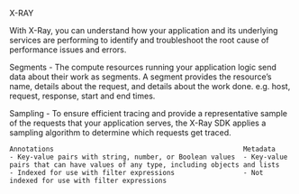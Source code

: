 X-RAY

With X-Ray, you can understand how your application and its underlying services are performing to identify and troubleshoot the root cause of performance issues and errors.

Segments - The compute resources running your application logic send data about their work as segments. A segment provides the resource’s name, details about the request, and details about the work done. e.g. host, request, response, start and end times.

Sampling - To ensure efficient tracing and provide a representative sample of the requests that your application serves, the X-Ray SDK applies a sampling algorithm to determine which requests get traced.

    Annotations 	                                          Metadata
    - Key-value pairs with string, number, or Boolean values  - Key-value pairs that can have values of any type, including objects and lists
    - Indexed for use with filter expressions 	              - Not indexed for use with filter expressions
